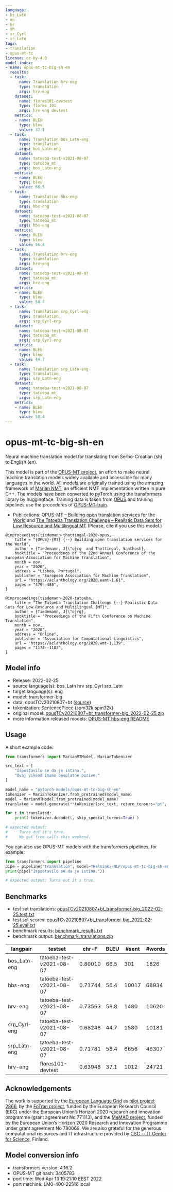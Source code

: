 ```yaml
---
language:
- bs_Latn
- en
- hr
- sh
- sr_Cyrl
- sr_Latn
tags:
- translation
- opus-mt-tc
license: cc-by-4.0
model-index:
- name: opus-mt-tc-big-sh-en
  results:
  - task:
      name: Translation hrv-eng
      type: translation
      args: hrv-eng
    dataset:
      name: flores101-devtest
      type: flores_101
      args: hrv eng devtest
    metrics:
    - name: BLEU
      type: bleu
      value: 37.1
  - task:
      name: Translation bos_Latn-eng
      type: translation
      args: bos_Latn-eng
    dataset:
      name: tatoeba-test-v2021-08-07
      type: tatoeba_mt
      args: bos_Latn-eng
    metrics:
    - name: BLEU
      type: bleu
      value: 66.5
  - task:
      name: Translation hbs-eng
      type: translation
      args: hbs-eng
    dataset:
      name: tatoeba-test-v2021-08-07
      type: tatoeba_mt
      args: hbs-eng
    metrics:
    - name: BLEU
      type: bleu
      value: 56.4
  - task:
      name: Translation hrv-eng
      type: translation
      args: hrv-eng
    dataset:
      name: tatoeba-test-v2021-08-07
      type: tatoeba_mt
      args: hrv-eng
    metrics:
    - name: BLEU
      type: bleu
      value: 58.8
  - task:
      name: Translation srp_Cyrl-eng
      type: translation
      args: srp_Cyrl-eng
    dataset:
      name: tatoeba-test-v2021-08-07
      type: tatoeba_mt
      args: srp_Cyrl-eng
    metrics:
    - name: BLEU
      type: bleu
      value: 44.7
  - task:
      name: Translation srp_Latn-eng
      type: translation
      args: srp_Latn-eng
    dataset:
      name: tatoeba-test-v2021-08-07
      type: tatoeba_mt
      args: srp_Latn-eng
    metrics:
    - name: BLEU
      type: bleu
      value: 58.4
---
```

# opus-mt-tc-big-sh-en

Neural machine translation model for translating from Serbo-Croatian (sh) to English (en).

This model is part of the [OPUS-MT project](https://github.com/Helsinki-NLP/Opus-MT), an effort to make neural machine translation models widely available and accessible for many languages in the world. All models are originally trained using the amazing framework of [Marian NMT](https://marian-nmt.github.io/), an efficient NMT implementation written in pure C++. The models have been converted to pyTorch using the transformers library by huggingface. Training data is taken from [OPUS](https://opus.nlpl.eu/) and training pipelines use the procedures of [OPUS-MT-train](https://github.com/Helsinki-NLP/Opus-MT-train).

* Publications: [OPUS-MT – Building open translation services for the World](https://aclanthology.org/2020.eamt-1.61/) and [The Tatoeba Translation Challenge – Realistic Data Sets for Low Resource and Multilingual MT](https://aclanthology.org/2020.wmt-1.139/) (Please, cite if you use this model.)

```
@inproceedings{tiedemann-thottingal-2020-opus,
    title = "{OPUS}-{MT} {--} Building open translation services for the World",
    author = {Tiedemann, J{\"o}rg  and Thottingal, Santhosh},
    booktitle = "Proceedings of the 22nd Annual Conference of the European Association for Machine Translation",
    month = nov,
    year = "2020",
    address = "Lisboa, Portugal",
    publisher = "European Association for Machine Translation",
    url = "https://aclanthology.org/2020.eamt-1.61",
    pages = "479--480",
}

@inproceedings{tiedemann-2020-tatoeba,
    title = "The Tatoeba Translation Challenge {--} Realistic Data Sets for Low Resource and Multilingual {MT}",
    author = {Tiedemann, J{\"o}rg},
    booktitle = "Proceedings of the Fifth Conference on Machine Translation",
    month = nov,
    year = "2020",
    address = "Online",
    publisher = "Association for Computational Linguistics",
    url = "https://aclanthology.org/2020.wmt-1.139",
    pages = "1174--1182",
}
```

## Model info

* Release: 2022-02-25
* source language(s): bos_Latn hrv srp_Cyrl srp_Latn
* target language(s): eng
* model: transformer-big
* data: opusTCv20210807+bt ([source](https://github.com/Helsinki-NLP/Tatoeba-Challenge))
* tokenization: SentencePiece (spm32k,spm32k)
* original model: [opusTCv20210807+bt_transformer-big_2022-02-25.zip](https://object.pouta.csc.fi/Tatoeba-MT-models/hbs-eng/opusTCv20210807+bt_transformer-big_2022-02-25.zip)
* more information released models: [OPUS-MT hbs-eng README](https://github.com/Helsinki-NLP/Tatoeba-Challenge/tree/master/models/hbs-eng/README.md)

## Usage

A short example code:

```python
from transformers import MarianMTModel, MarianTokenizer

src_text = [
    "Ispostavilo se da je istina.",
    "Ovaj vikend imamo besplatne pozive."
]

model_name = "pytorch-models/opus-mt-tc-big-sh-en"
tokenizer = MarianTokenizer.from_pretrained(model_name)
model = MarianMTModel.from_pretrained(model_name)
translated = model.generate(**tokenizer(src_text, return_tensors="pt", padding=True))

for t in translated:
    print( tokenizer.decode(t, skip_special_tokens=True) )

# expected output:
#     Turns out it's true.
#     We got free calls this weekend.
```

You can also use OPUS-MT models with the transformers pipelines, for example:

```python
from transformers import pipeline
pipe = pipeline("translation", model="Helsinki-NLP/opus-mt-tc-big-sh-en")
print(pipe("Ispostavilo se da je istina."))

# expected output: Turns out it's true.
```

## Benchmarks

* test set translations: [opusTCv20210807+bt_transformer-big_2022-02-25.test.txt](https://object.pouta.csc.fi/Tatoeba-MT-models/hbs-eng/opusTCv20210807+bt_transformer-big_2022-02-25.test.txt)
* test set scores: [opusTCv20210807+bt_transformer-big_2022-02-25.eval.txt](https://object.pouta.csc.fi/Tatoeba-MT-models/hbs-eng/opusTCv20210807+bt_transformer-big_2022-02-25.eval.txt)
* benchmark results: [benchmark_results.txt](benchmark_results.txt)
* benchmark output: [benchmark_translations.zip](benchmark_translations.zip)

| langpair | testset | chr-F | BLEU  | #sent | #words |
|----------|---------|-------|-------|-------|--------|
| bos_Latn-eng | tatoeba-test-v2021-08-07 | 0.80010 | 66.5 | 301 | 1826 |
| hbs-eng | tatoeba-test-v2021-08-07 | 0.71744 | 56.4 | 10017 | 68934 |
| hrv-eng | tatoeba-test-v2021-08-07 | 0.73563 | 58.8 | 1480 | 10620 |
| srp_Cyrl-eng | tatoeba-test-v2021-08-07 | 0.68248 | 44.7 | 1580 | 10181 |
| srp_Latn-eng | tatoeba-test-v2021-08-07 | 0.71781 | 58.4 | 6656 | 46307 |
| hrv-eng | flores101-devtest | 0.63948 | 37.1 | 1012 | 24721 |

## Acknowledgements

The work is supported by the [European Language Grid](https://www.european-language-grid.eu/) as [pilot project 2866](https://live.european-language-grid.eu/catalogue/#/resource/projects/2866), by the [FoTran project](https://www.helsinki.fi/en/researchgroups/natural-language-understanding-with-cross-lingual-grounding), funded by the European Research Council (ERC) under the European Union’s Horizon 2020 research and innovation programme (grant agreement No 771113), and the [MeMAD project](https://memad.eu/), funded by the European Union’s Horizon 2020 Research and Innovation Programme under grant agreement No 780069. We are also grateful for the generous computational resources and IT infrastructure provided by [CSC -- IT Center for Science](https://www.csc.fi/), Finland.

## Model conversion info

* transformers version: 4.16.2
* OPUS-MT git hash: 3405783
* port time: Wed Apr 13 19:21:10 EEST 2022
* port machine: LM0-400-22516.local
